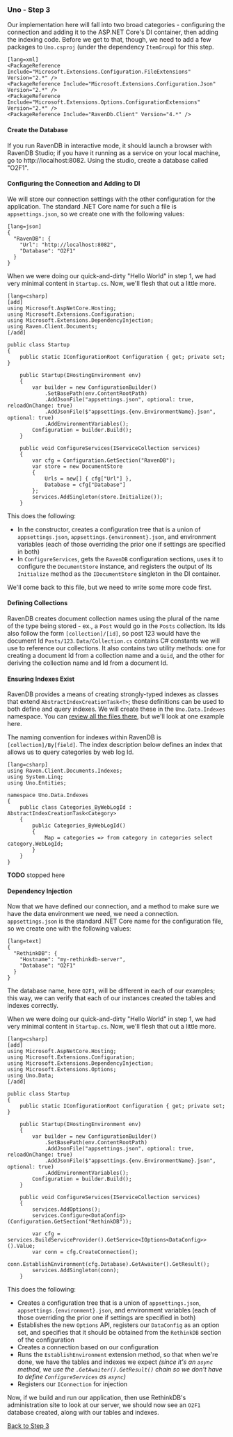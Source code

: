 ### Uno - Step 3

Our implementation here will fall into two broad categories - configuring the connection and adding it to the ASP.NET Core's DI container, then adding the indexing code. Before we get to that, though, we need to add a few packages to `Uno.csproj` (under the dependency `ItemGroup`) for this step.

    [lang=xml]
    <PackageReference Include="Microsoft.Extensions.Configuration.FileExtensions" Version="2.*" />
    <PackageReference Include="Microsoft.Extensions.Configuration.Json" Version="2.*" />
    <PackageReference Include="Microsoft.Extensions.Options.ConfigurationExtensions" Version="2.*" />
    <PackageReference Include="RavenDb.Client" Version="4.*" />

#### Create the Database

If you run RavenDB in interactive mode, it should launch a browser with RavenDB Studio; if you have it running as a service on your local machine, go to http://localhost:8082. Using the studio, create a database called "O2F1".

#### Configuring the Connection and Adding to DI

We will store our connection settings with the other configuration for the application. The standard .NET Core name for such a file is `appsettings.json`, so we create one with the following values:

    [lang=json]
    {
      "RavenDB": {
        "Url": "http://localhost:8082",
        "Database": "O2F1"
      }
    }

When we were doing our quick-and-dirty "Hello World" in step 1, we had very minimal content in `Startup.cs`.  Now, we'll flesh that out a little more.

    [lang=csharp]
    [add]
    using Microsoft.AspNetCore.Hosting;
    using Microsoft.Extensions.Configuration;
    using Microsoft.Extensions.DependencyInjection;
    using Raven.Client.Documents;
    [/add]
    
    public class Startup
    {
        public static IConfigurationRoot Configuration { get; private set; }
        
        public Startup(IHostingEnvironment env)
        {
            var builder = new ConfigurationBuilder()
                .SetBasePath(env.ContentRootPath)
                .AddJsonFile("appsettings.json", optional: true, reloadOnChange: true)
                .AddJsonFile($"appsettings.{env.EnvironmentName}.json", optional: true)
                .AddEnvironmentVariables();
            Configuration = builder.Build();
        }
        
        public void ConfigureServices(IServiceCollection services)
        {
            var cfg = Configuration.GetSection("RavenDB");
            var store = new DocumentStore
            {
                Urls = new[] { cfg["Url"] },
                Database = cfg["Database"]
            };
            services.AddSingleton(store.Initialize());
        }

This does the following:

- In the constructor, creates a configuration tree that is a union of `appsettings.json`, `appsettings.{environment}.json`, and environment variables (each of those overriding the prior one if settings are specified in both)
- In `ConfigureServices`, gets the `RavenDB` configuration sections, uses it to configure the `DocumentStore` instance, and registers the output of its `Initialize` method as the `IDocumentStore` singleton in the DI container.

We'll come back to this file, but we need to write some more code first.

#### Defining Collections

RavenDB creates document collection names using the plural of the name of the type being stored - ex., a `Post` would go in the `Posts` collection. Its Ids also follow the form `[collection]/[id]`, so post 123 would have the document Id `Posts/123`.  `Data/Collection.cs` contains C# constants we will use to reference our collections. It also contains two utility methods: one for creating a document Id from a collection name and a `Guid`, and the other for deriving the collection name and Id from a document Id.

#### Ensuring Indexes Exist

RavenDB provides a means of creating strongly-typed indexes as classes that extend `AbstractIndexCreationTask<T>`; these definitions can be used to both define and query indexes. We will create these in the `Uno.Data.Indexes` namespace. You can [review all the files there](https://github.com/danieljsummers/FromObjectsToFunctions/tree/v2-step-3/src/1-AspNetCore-CSharp/Data/Indexes/), but we'll look at one example here.

The naming convention for indexes within RavenDB is `[collection]/By[field]`. The index description below defines an index that allows us to query categories by web log Id.

    [lang=csharp]
    using Raven.Client.Documents.Indexes;
    using System.Linq;
    using Uno.Entities;

    namespace Uno.Data.Indexes
    {
        public class Categories_ByWebLogId : AbstractIndexCreationTask<Category>
        {
            public Categories_ByWebLogId()
            {
                Map = categories => from category in categories select category.WebLogId;
            }
        }
    }

**TODO** stopped here


#### Dependency Injection

Now that we have defined our connection, and a method to make sure we have the data environment we need, we need a
connection.  `appsettings.json` is the standard .NET Core name for the configuration file, so we create one with the
following values:

    [lang=text]
    {
      "RethinkDB": {
        "Hostname": "my-rethinkdb-server",
        "Database": "O2F1"
      }
    }

The database name, here `O2F1`, will be different in each of our examples; this way, we can verify that each of our
instances created the tables and indexes correctly.

When we were doing our quick-and-dirty "Hello World" in step 1, we had very minimal content in `Startup.cs`.  Now,
we'll flesh that out a little more.

    [lang=csharp]
    [add]
    using Microsoft.AspNetCore.Hosting;
    using Microsoft.Extensions.Configuration;
    using Microsoft.Extensions.DependencyInjection;
    using Microsoft.Extensions.Options;
    using Uno.Data;
    [/add]
    
    public class Startup
    {
        public static IConfigurationRoot Configuration { get; private set; }
        
        public Startup(IHostingEnvironment env)
        {
            var builder = new ConfigurationBuilder()
                .SetBasePath(env.ContentRootPath)
                .AddJsonFile("appsettings.json", optional: true, reloadOnChange: true)
                .AddJsonFile($"appsettings.{env.EnvironmentName}.json", optional: true)
                .AddEnvironmentVariables();
            Configuration = builder.Build();
        }
        
        public void ConfigureServices(IServiceCollection services)
        {
            services.AddOptions();
            services.Configure<DataConfig>(Configuration.GetSection("RethinkDB"));
            
            var cfg = services.BuildServiceProvider().GetService<IOptions<DataConfig>>().Value;
            var conn = cfg.CreateConnection();
            conn.EstablishEnvironment(cfg.Database).GetAwaiter().GetResult();
            services.AddSingleton(conn);
        }

This does the following:

- Creates a configuration tree that is a union of `appsettings.json`, `appsettings.{environment}.json`, and environment
variables (each of those overriding the prior one if settings are specified in both)
- Establishes the new `Options` API, registers our `DataConfig` as an option set, and specifies that it should be
obtained from the `RethinkDB` section of the configuration
- Creates a connection based on our configuration
- Runs the `EstablishEnvironment` extension method, so that when we're done, we have the tables and indexes we expect
_(since it's an `async` method, we use the `.GetAwaiter().GetResult()` chain so we don't have to define
`ConfigureServices` as `async`)_
- Registers our `IConnection` for injection

Now, if we build and run our application, then use RethinkDB's administration site to look at our server, we should now
see an `O2F1` database created, along with our tables and indexes.

[Back to Step 3](../step3)